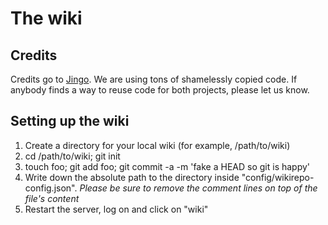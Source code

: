 The wiki
========

Credits
-------

Credits go to [Jingo](https://github.com/claudioc/jingo). We are using tons of shamelessly copied code. If anybody finds a way 
to reuse code for both projects, please let us know.

Setting up the wiki
-------------------

1. Create a directory for your local wiki (for example, /path/to/wiki)
1. cd /path/to/wiki; git init
1. touch foo; git add foo; git commit -a -m 'fake a HEAD so git is happy'
1. Write down the absolute path to the directory inside "config/wikirepo-config.json". *Please be sure to remove the comment lines on top of the file's content*
1. Restart the server, log on and click on "wiki" 
